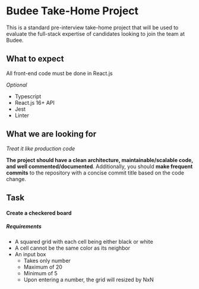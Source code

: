 # Budee Take-Home Project

This is a standard pre-interview take-home project that will be used to evaluate the full-stack expertise of candidates looking to join the team at Budee.


## What to expect
All front-end code must be done in React.js

*Optional*
- Typescript
- React.js 16+ API
- Jest
- Linter


## What we are looking for
*Treat it like production code*

**The project should have a clean architecture, maintainable/scalable code, and well commented/documented**.  Additionally, you should **make frequent commits** to the repository with a concise commit title based on the code change.

## Task
#### Create a checkered board

##### Requirements
- A squared grid with each cell being either black or white
- A cell cannot be the same color as its neighbor
- An input box
  - Takes only number
  - Maximum of 20
  - Minimum of 5
  - Upon entering a number, the grid will resized by NxN

